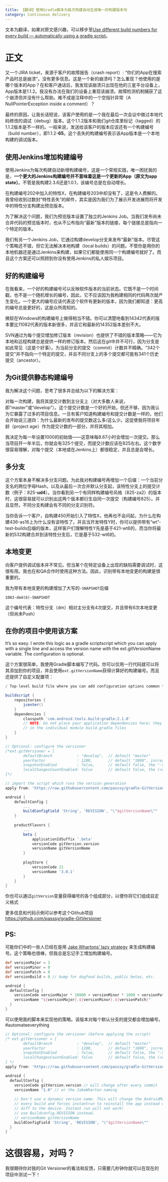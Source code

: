 ```yaml
---
title: 【翻译】使用Gradle脚本为每次构建自动生成唯一的构建版本号
category: Continuous delivery
---
```


文本为翻译，如果对原文感兴趣，可以移步至[Use different build numbers for every build — automatically using a gradle script](https://medium.com/@passsy/use-different-build-numbers-for-every-build-automatically-using-a-gradle-script-35577cd31b19#.k2gx0pbqn)。



# 正文 #

又一个JIRA ticket，来源于客户的故障报告（crash report）: “你们的App在搜索产品时总是崩溃”。没有更多信息。这是一个新的崩溃吗？怎么重现？他使用的是哪个版本的App？在和客户通话后，我发现该崩溃只出现在他的三星平台设备上，App版本是1.1.2。我没有办法在我们的设备上重现该崩溃。故障检测机制捕获了这个崩溃但并没有什么帮助。难不成是注释中的一个空指针异常（A NullPointerException inside a comment）？

最终的原因，让我长话短说，该客户使用的是一个我在最后一次会议中做过本地代码修改的调试（debug）版本。这个1.1.2版本和我们git仓库里标记（tagged）的1.1.2版本是不一样的。一般来说，发送给该客户的版本应该还有一个构建编号（build number），即1.1.2-**65**。这个丢失的构建编号表示该App版本是一个本地构建的调试版本。

## 使用Jenkins增加构建编号

使用Jenkins为每次构建自动新增构建编号，这是一个常规实践，唯一困扰我的是，**一个更大的Jenkins构建编号并不意味着这是一个更新的App（原文为app state）**。不管是我构建2.3.6还是1.0.1，该编号总是在自动增长。

在构建编号202中加入的特性X，在构建编号203中却没有了，这是令人费解的。我曾经收到过数封“特性丢失”的邮件，其实是因为我们为了展示开发进展而将开发中的特性分支构建出预览版本。

为了解决这个问题，我们为预览版本设置了独立的Jenkins Job。当我们发布尚未合并代码的预览版本时，也从不公布指向“最新”版本的链接，每个链接总是指向一个特定的版本。

我们有另一个Jenkins Job，它通过构建develop分支来发布“最新”版本。尽管这个策略还不错，但它无法解决本地构建（local builds）的问题。不管你是用你的本地机器还是通过Jenkins来构建，如果它们都能使用同一个构建编号就好了。而且这个方案还可以照顾到你没有使用Jenkins的私人娱乐项目。

## 好的构建编号

在我看来，一个好的构建编号可以反映软件版本的当前状态。它既不是一个时间戳，也不是一个随机增长的编号，因此，它不应该因为我构建相同的代码两次就产生变化。一个更大的编号应该代表这个软件有更新的版本，因为我们都知道：更高的编号总是更好的，这是众所周知的。

微软在Windows的构建编号上做得相当不错。你可以清楚地看到14342代表的版本要比11082代表的版本新很多，并且它和最新的14352版本差别不大。

SVN通过为每个提交增加修订版本（revision）也提供了不错的版本策略——它为本地和远程构建总是提供一样的修订版本。然后这在git中并不可行，因为分支是如此常见（这是个好事）。为当前分支的提交（commit）计数并不精确。“342个提交”并不指向一个特定的提交，并且不同分支上的多个提交都可能有341个历史提交（ancestor）。

## 为Git提供静态构建编号

我为解决这个问题，思考了很多并总结为以下的解决方案：

对每一次构建，我将其提交计数到主分支上（对大多数人来说，即“master”或“develop”）。这个提交计数是一个好的开始，但还不够，因为我认为它暴露了过多的项目信息。一旦有客户知道构建编号和提交计数是一样的，他们会开始说三道四：为什么最新的发布的提交数这么多/这么少。这促使我将项目年龄（project age）作为提交计数的一部分，并将其相加。

我决定为每一年设置1000的初始值——这意味每8.67小时会增加一次提交。那么当项目开一年半后，你就会有325个提交，而提交计数应该在825左右。这个数字很容易理解，对每个提交（本地或在Jenkins上）都很稳定，并且总是会增长。

## 多分支

这个方案本身不解决多分支问题。为此我对构建编号再增加一个后缀：一个当前分支名的两位字母Hash，以及从最后一次合并默认分支起，该特性分支上的提交计数（例子：825-**ud4**）。当你看到另一个有同样构建编号风格（825-za2）的版本时，这很容易就可以识别出这两个版本都衍生自同一次提交（构建编号825）。并且显然，不同分支构建会有不同的分支识别符。

当你告诉一个客户，自构建450开始引入了特性X，他再也不会问起，为什么在构建436-as16上为什么没有该特性了。并且当开发特性Y时，你可以提供带有“wt”-test-builds后缀的版本，这样客户们理解特性Y先是基于421-wt6的，而当你将最新的532构建合并到该特性分支后，它是基于532-wt6的。

## 本地变更

向客户提供调试版本并不常见。但当某个在特定设备上出现的缺陷需要调试时，这很有用。我也在和QA合作时使用这种方法。因此，识别带有本地变更的构建是很重要的。

我为带有本地变更的构建增加了大写的`-SNAPSHOT`后缀

```
1083-dm4(6)-SNAPSHOT
```

这个编号代表：特性分支（dm）相对主分支有4次提交，并且带有6次本地变更（但尚未Push）

## 在你的项目中使用该方案

It’s so easy. I wrote this logic as a gradle scriptscript which you can apply with a single line and access the version name with the ext.gitVersionName variable. The configuration is optional.

这个方案很简单，我使用Gradle脚本编写了代码。你可以仅用一行代码就可以将其添加到你的项目，并且使用`ext.gitVersionName`获得计算好的构建编号。而且还提供了自定义配置项：

```groovy
/ Top-level build file where you can add configuration options common to all sub-projects/modules.

buildscript {
    repositories {
        jcenter()
    }
    dependencies {
        classpath 'com.android.tools.build:gradle:2.1.0'
        // NOTE: Do not place your application dependencies here; they belong
        // in the individual module build.gradle files
    }
}

// Optional: configure the versioner
/*ext.gitVersioner = [
        defaultBranch           : "develop",  // default "master"
        yearFactor              : 1200,       // default "1000", increasing every 8.57h
        snapshotEnabled         : false,      // default false, the "-SNAPSHOT" postfix
        localChangesCountEnabled: false       // default false, the (<commitCount>) before -SNAPSHOT
]*/

// import the script which runs the version generation
apply from: 'https://raw.githubusercontent.com/passsy/gradle-GitVersioner/master/git-versioner.gradle'
```

```groovy
android {
    defaultConfig {
        ...
        buildConfigField 'String', 'REVISION', "\"$gitVersionName\""
    }
    
    productFlavors {
        ...
        beta {
            applicationIdSuffix '.beta'
            versionCode gitVersion.version
            versionName gitVersionName
        }
        
        playStore {
            versionCode 21
            versionName '3.0.1'
        }
    }
}
```

你也可以通过`gitVersion`变量获得编号的各个组成部分，以便你将它们组成自定义格式

更多信息和代码示例可以参考这个Github项目 https://github.com/passsy/gradle-GitVersioner

## PS:

可能你们中的一些人已经在是用 [Jake Whartons’ lazy strategy](https://plus.google.com/+JakeWharton/posts/6f5TcVPRZij) 来生成构建编号。这个策略也很棒，但我总是忘记手工增加构建编号。

```groovy
def versionMajor = 3
def versionMinor = 0
def versionPatch = 0
def versionBuild = 0 // bump for dogfood builds, public betas, etc.

android {
  defaultConfig {
    versionCode versionMajor * 10000 + versionMinor * 1000 + versionPatch * 100 + versionBuild
    versionName "${versionMajor}.${versionMinor}.${versionPatch}"
  }
}
```

可以使用我的脚本来实现他的策略。该版本对每个默认分支的提交都会增加编号。 #automateeverything

```groovy
// Optional: configure the versioner (before applying the script)
/* ext.gitVersioner = [
        defaultBranch           : "develop",  // default "master"
        yearFactor              : 1200,       // default "1000", increasing every 8.57h
        snapshotEnabled         : false,      // default false, the "-SNAPSHOT" postfix
        localChangesCountEnabled: false       // default false, the (<commitCount>) before -SNAPSHOT
] */
apply from: 'https://raw.githubusercontent.com/passsy/gradle-GitVersioner/master/git-versioner.gradle'

android {
  defaultConfig {
    versionCode gitVersion.version // will change after every commit
    versionName "1.0" // or the JakeWharton naming
    
    // Don't use a dynamic version name. This will change the AndroidManifest.xml for
    // every build and forces instantrun to reinstall the app instead of sending the 
    // diff to the device. Instant run will not work!
    // use Buildconfig.REVISION instead.
    // versionName gitVersionName
    buildConfigField 'String', 'REVISION', "\"$gitVersionName\""
  }
}
```

# 这很容易，对吗？

我很期待你对我的Git Versioner的看法和反馈，只需要几秒钟你就可以在现在的项目中测试一下！